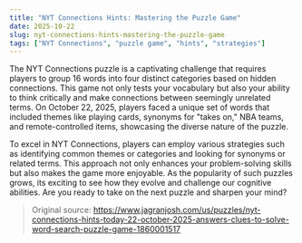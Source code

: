 ```yaml
---
title: "NYT Connections Hints: Mastering the Puzzle Game"
date: 2025-10-22
slug: nyt-connections-hints-mastering-the-puzzle-game
tags: ["NYT Connections", "puzzle game", "hints", "strategies"]
---
```


The NYT Connections puzzle is a captivating challenge that requires players to group 16 words into four distinct categories based on hidden connections. This game not only tests your vocabulary but also your ability to think critically and make connections between seemingly unrelated terms. On October 22, 2025, players faced a unique set of words that included themes like playing cards, synonyms for "takes on," NBA teams, and remote-controlled items, showcasing the diverse nature of the puzzle.

To excel in NYT Connections, players can employ various strategies such as identifying common themes or categories and looking for synonyms or related terms. This approach not only enhances your problem-solving skills but also makes the game more enjoyable. As the popularity of such puzzles grows, its exciting to see how they evolve and challenge our cognitive abilities. Are you ready to take on the next puzzle and sharpen your mind?

> Original source: https://www.jagranjosh.com/us/puzzles/nyt-connections-hints-today-22-october-2025-answers-clues-to-solve-word-search-puzzle-game-1860001517